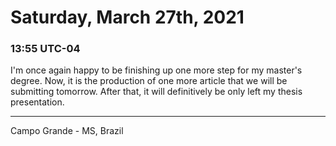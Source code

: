 # Saturday, March 27th, 2021

### 13:55 UTC-04

I'm once again happy to be finishing up one more step for my master's degree. Now,
it is the production of one more article that we will be submitting tomorrow. After
that, it will definitively be only left my thesis presentation.

---

Campo Grande - MS, Brazil
